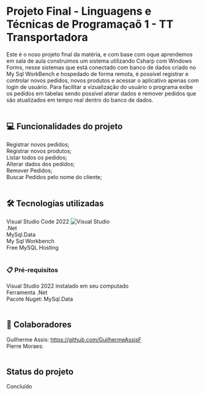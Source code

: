 # Projeto Final - Linguagens e Técnicas de Programaçaõ 1 - TT Transportadora

Este é o noso projeto final da matéria, e com base com oque aprendemos em sala de aula construimos um sistema utilizando Csharp com Windows Forms, nesse sistemas que está conectado com banco de dados criado no My Sql WorkBench e hospedado de forma remota, é possível registrar e controlar novos pedidos, novos produtos e acessar o aplicativo apenas com login de usuário. Para facilitar a vizualização do usuário o programa exibe os pedidos em tabelas sendo possível aterar dados e remover pedidos que são atualizados em tempo real dentro do banco de dados.<br /><br />


## 💻 Funcionalidades do projeto

Registrar novos pedidos;<br />
Registrar novos produtos;<br />
Listar todos os pedidos;<br />
Alterar dados dos pedidos;<br />
Remover Pedidos;<br />
Buscar Pedidos pelo nome do cliente;<br /><br />


## 🛠️ Tecnologias utilizadas

Visual Studio Code 2022 ![Visual Studio](https://img.shields.io/badge/Visual%20Studio-5C2D91.svg?style=for-the-badge&logo=visual-studio&logoColor=white)<br />
.Net<br />
MySql.Data<br />
My Sql Workbench<br />
Free MySQL Hosting<br /><br />


### 📋 Pré-requisitos

Visual Studio 2022 instalado em seu computado<br />
Ferramenta .Net<br />
Pacote Nuget: MySql.Data<br /><br />


## 👥 Colaboradores

Guilherme Assis: https://github.com/GuilhermeAssisF <br />
Pierre Moraes: <br /><br />


## Status do projeto

Concluído

